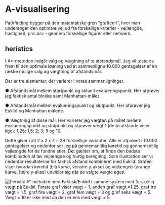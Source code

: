 # A-visualisering
Pathfinding bygger på den matematiske gren “grafteori”, hvor man undersøger den optimale vej ud fra forskellige kriterier - vejlængde, hastighed, pris osv - gennem forskellige figurer eller netværk.
## heristics

I A*-metoden indgår valg og vægtning af to afstandsmål. Jeg vil teste os frem til den optimale løsning
ved at sammenligne 10.000 gentagelser af en række mulige valg og vægtning af afstandsmål.

Der er tre elementer, der varierer i vores sammenligninger.

● Afstandsmål mellem startpunkt og aktuelt evalueringspunkt. Her afprøver jeg faktisk antal
blokke samt Manhattan-målet

● Afstandsmål mellem evalueringspunkt og slutpunkt. Her afprøver jeg Euklid og Manhattan
målene.

● Vægtning af disse mål. Her varierer jeg vægten på målet mellem evalueringspunkt og slutpunkt
og afprøver vægt 1 (de to afstande vejer lige); 1,25; 1,5; 2; 3; 5 og 10.

Dette giver i alt 2 x 2 x 7 = 28 forskellige varianter. Alle er afprøvet i 10.000 gentagelser og nedenfor
ser jeg på gennemsnitlig køretid og gennemsnitlig vejlængde for de fundne stier. Det gælder om, at
finde den bedste kombination af lav vejlængde og hurtig beregning.
Som illustration ser vi nedenfor resultaterne for faktisk afstand kombineret med Euklid. Grafen viser
hvordan køretid (blå kurve, venstre y-akse) og vejlængde (orange kurve, højre y-akse) udvikler sig når
de valgte vægte øges.

![heristic](https://user-images.githubusercontent.com/24294632/114030543-d3b1a980-987a-11eb-95d0-6affce05785e.png)
A* metoden med Faktisk/Euklid i samme system med forskellig vægt på Euklid. Første graf viser vægt = 1, anden graf vægt =1.25,
graf tre vægt = 1.5, graf fire vægt = 2, graf fem vægt = 3 og graf seks vægt = 5. Vægt = 10 er ikke med da den er ens med vægt = 5
